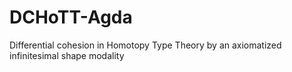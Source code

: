 # DCHoTT-Agda
Differential cohesion in Homotopy Type Theory by an axiomatized infinitesimal shape modality
